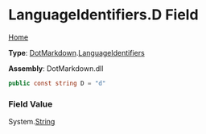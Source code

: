 # LanguageIdentifiers\.D Field

[Home](../../../README.md)

**Type**: [DotMarkdown](../../README.md)\.[LanguageIdentifiers](../README.md)

**Assembly**: DotMarkdown\.dll

```csharp
public const string D = "d"
```

### Field Value

System\.[String](https://docs.microsoft.com/en-us/dotnet/api/system.string)